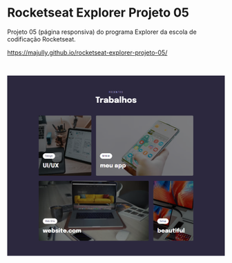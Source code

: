 # Rocketseat Explorer Projeto 05
Projeto 05 (página responsiva) do programa Explorer da escola de codificação Rocketseat.

https://majully.github.io/rocketseat-explorer-projeto-05/

<br/>

![alt text](images/trabalhos.png)